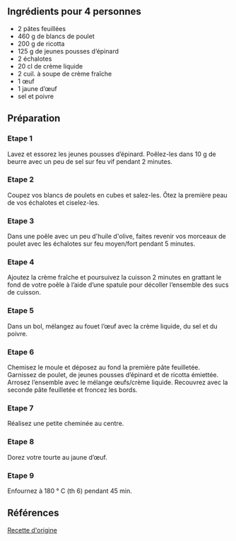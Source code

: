 ## Ingrédients pour 4 personnes

- 2 pâtes feuillées
- 460 g de blancs de poulet
- 200 g de ricotta
- 125 g de jeunes pousses d’épinard
- 2 échalotes
- 20 cl de crème liquide
- 2 cuil. à soupe de crème fraîche
- 1 œuf
- 1 jaune d’œuf
- sel et poivre

## Préparation

### Etape 1

Lavez et essorez les jeunes pousses d’épinard. Poêlez-les dans 10 g de beurre avec un peu de sel sur feu vif pendant 2 minutes.

### Etape 2

Coupez vos blancs de poulets en cubes et salez-les. Ôtez la première peau de vos échalotes et ciselez-les.

### Etape 3

Dans une poêle avec un peu d'huile d'olive, faites revenir vos morceaux de poulet avec les échalotes sur feu moyen/fort pendant 5 minutes.

### Etape 4

Ajoutez la crème fraîche et poursuivez la cuisson 2 minutes en grattant le fond de votre poêle à l’aide d’une spatule pour décoller l’ensemble des sucs de cuisson.

### Etape 5

Dans un bol, mélangez au fouet l’œuf avec la crème liquide, du sel et du poivre.

### Etape 6

Chemisez le moule et déposez au fond la première pâte feuilletée. Garnissez de poulet, de jeunes pousses d’épinard et de ricotta émiettée. Arrosez l’ensemble avec le mélange œufs/crème liquide. Recouvrez avec la seconde pâte feuilletée et froncez les bords.

### Etape 7

Réalisez une petite cheminée au centre.

### Etape 8

Dorez votre tourte au jaune d’œuf.

### Etape 9

Enfournez à 180 ° C (th 6) pendant 45 min.

## Références

[Recette d'origine](https://www.instagram.com/p/CnxMYOqo0Yh/)
